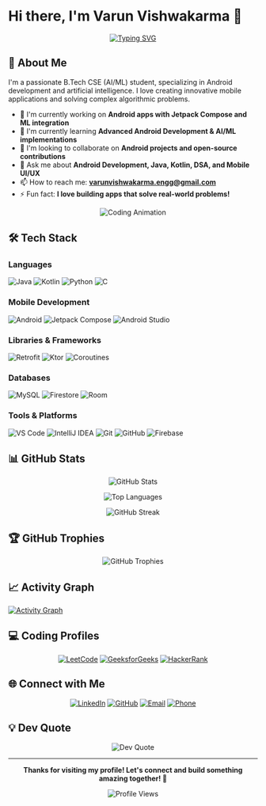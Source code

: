 # Hi there, I'm Varun Vishwakarma 👋

<div align="center">
  
  [![Typing SVG](https://readme-typing-svg.demolab.com?font=Fira+Code&size=22&pause=1000&color=2E9FFF&center=true&vCenter=true&width=600&lines=Android+Developer;Building+Innovative+Mobile+Apps)](https://git.io/typing-svg)

</div>

## 🚀 About Me

I'm a passionate B.Tech CSE (AI/ML) student, specializing in Android development and artificial intelligence. I love creating innovative mobile applications and solving complex algorithmic problems.

- 🔭 I'm currently working on **Android apps with Jetpack Compose and ML integration**
- 🌱 I'm currently learning **Advanced Android Development & AI/ML implementations**
- 👯 I'm looking to collaborate on **Android projects and open-source contributions**
- 💬 Ask me about **Android Development, Java, Kotlin, DSA, and Mobile UI/UX**
- 📫 How to reach me: **varunvishwakarma.engg@gmail.com**
- ⚡ Fun fact: **I love building apps that solve real-world problems!**

<div align="center">
  
  ![Coding Animation](https://readme-typing-svg.demolab.com?font=Fira+Code&size=16&duration=3000&pause=1000&color=00D4AA&multiline=true&width=500&height=200&lines=public+class+Developer+%7B;++String+name+%3D+%22Varun%22%3B;++String+role+%3D+%22Android+Developer%22%3B;++;++String%5B%5D+languages+%3D+%7B;++++%22Java%22%2C+%22Kotlin%22%2C;++++%22Python%22%2C+%22C%22;++%7D%3B;++;++public+void+code()+%7B;++++System.out.println(%22Building+apps!%22)%3B;++%7D;%7D)

</div>

## 🛠️ Tech Stack

### Languages
![Java](https://img.shields.io/badge/Java-ED8B00?style=for-the-badge&logo=openjdk&logoColor=white)
![Kotlin](https://img.shields.io/badge/Kotlin-0095D5?style=for-the-badge&logo=kotlin&logoColor=white)
![Python](https://img.shields.io/badge/Python-3776AB?style=for-the-badge&logo=python&logoColor=white)
![C](https://img.shields.io/badge/C-00599C?style=for-the-badge&logo=c&logoColor=white)

### Mobile Development
![Android](https://img.shields.io/badge/Android-3DDC84?style=for-the-badge&logo=android&logoColor=white)
![Jetpack Compose](https://img.shields.io/badge/Jetpack%20Compose-4285F4?style=for-the-badge&logo=jetpackcompose&logoColor=white)
![Android Studio](https://img.shields.io/badge/Android%20Studio-3DDC84?style=for-the-badge&logo=android-studio&logoColor=white)



### Libraries & Frameworks
![Retrofit](https://img.shields.io/badge/Retrofit-FF6B35?style=for-the-badge&logo=square&logoColor=white)
![Ktor](https://img.shields.io/badge/Ktor-087CFA?style=for-the-badge&logo=ktor&logoColor=white)
![Coroutines](https://img.shields.io/badge/Coroutines-7F52FF?style=for-the-badge&logo=kotlin&logoColor=white)

### Databases
![MySQL](https://img.shields.io/badge/MySQL-005C84?style=for-the-badge&logo=mysql&logoColor=white)
![Firestore](https://img.shields.io/badge/Firestore-FFCA28?style=for-the-badge&logo=firebase&logoColor=black)
![Room](https://img.shields.io/badge/Room%20DB-4285F4?style=for-the-badge&logo=android&logoColor=white)

### Tools & Platforms
![VS Code](https://img.shields.io/badge/VS_Code-007ACC?style=for-the-badge&logo=visual-studio-code&logoColor=white)
![IntelliJ IDEA](https://img.shields.io/badge/IntelliJ_IDEA-000000?style=for-the-badge&logo=intellij-idea&logoColor=white)
![Git](https://img.shields.io/badge/Git-F05032?style=for-the-badge&logo=git&logoColor=white)
![GitHub](https://img.shields.io/badge/GitHub-100000?style=for-the-badge&logo=github&logoColor=white)
![Firebase](https://img.shields.io/badge/Firebase-FFCA28?style=for-the-badge&logo=firebase&logoColor=black)

## 📊 GitHub Stats

<div align="center">
  
  ![GitHub Stats](https://github-readme-stats.vercel.app/api?username=VarunVishwakarma02&show_icons=true&theme=tokyonight&hide_border=true&count_private=true)
  
  ![Top Languages](https://github-readme-stats.vercel.app/api/top-langs/?username=VarunVishwakarma02&theme=tokyonight&hide_border=true&layout=compact)
  
  ![GitHub Streak](https://github-readme-streak-stats.herokuapp.com/?user=VarunVishwakarma02&theme=tokyonight&hide_border=true)

</div>

## 🏆 GitHub Trophies

<div align="center">
  
  ![GitHub Trophies](https://github-profile-trophy.vercel.app/?username=VarunVishwakarma02&theme=tokyonight&no-frame=true&column=7)

</div>

## 📈 Activity Graph

[![Activity Graph](https://github-readme-activity-graph.vercel.app/graph?username=VarunVishwakarma02&theme=tokyo-night)](https://github.com/ashutosh00710/github-readme-activity-graph)

## 💻 Coding Profiles

<div align="center">
  
  [![LeetCode](https://img.shields.io/badge/LeetCode-FFA116?style=for-the-badge&logo=leetcode&logoColor=black)](https://leetcode.com/varunvishwakarma02)
  [![GeeksforGeeks](https://img.shields.io/badge/GeeksforGeeks-298D46?style=for-the-badge&logo=geeksforgeeks&logoColor=white)](https://auth.geeksforgeeks.org/user/varunvishwakarma02)
  [![HackerRank](https://img.shields.io/badge/HackerRank-2EC866?style=for-the-badge&logo=hackerrank&logoColor=white)](https://www.hackerrank.com/varunvishwakarma02)

</div>

## 🌐 Connect with Me

<div align="center">
  
  [![LinkedIn](https://img.shields.io/badge/LinkedIn-0077B5?style=for-the-badge&logo=linkedin&logoColor=white)](https://linkedin.com/in/varunvishwakarma02)
  [![GitHub](https://img.shields.io/badge/GitHub-100000?style=for-the-badge&logo=github&logoColor=white)](https://github.com/VarunVishwakarma02)
  [![Email](https://img.shields.io/badge/Email-D14836?style=for-the-badge&logo=gmail&logoColor=white)](mailto:varunvishwakarma.engg@gmail.com)
  [![Phone](https://img.shields.io/badge/Phone-25D366?style=for-the-badge&logo=whatsapp&logoColor=white)](tel:+919565729977)

</div>

## 💡 Dev Quote

<div align="center">
  
  ![Dev Quote](https://quotes-github-readme.vercel.app/api?type=horizontal&theme=tokyonight)

</div>

---

<div align="center">
  
  **Thanks for visiting my profile! Let's connect and build something amazing together! 🚀**
  
  ![Profile Views](https://komarev.com/ghpvc/?username=VarunVishwakarma02&color=brightgreen&style=flat-square&label=Profile+Views)

</div>
